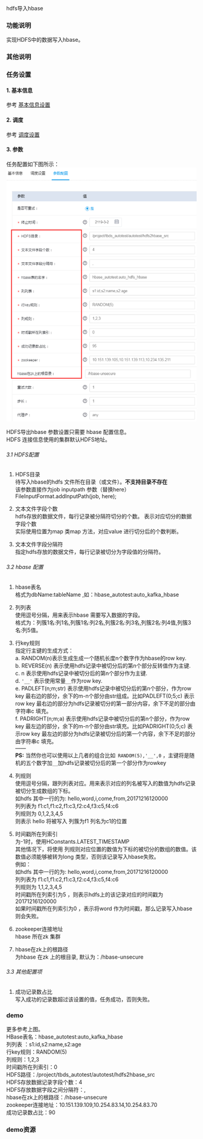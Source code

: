 hdfs导入hbase


### 功能说明
实现HDFS中的数据写入hbase。  

### 其他说明

### 任务设置
#### 1. 基本信息  
参考 [基本信息设置](/workflow/workflow/runnerBasicInfo.md)  

#### 2. 调度  
参考 [调度设置](/workflow/workflow/runnerCycle.md)  

#### 3. 参数
任务配置如下图所示：
![hdfs2hbase](/workflow/workflow/images/hdfs2hbase1.png)

HDFS导出hbase 参数设置只需要 hbase 配置信息。  
HDFS 连接信息使用的集群默认HDFS地址。  

###### 3.1 HDFS配置
1. HDFS目录  
待写入hbase的hdfs 文件所在目录（或文件）。**不支持目录不存在**   
该参数直接作为job inputpath 参数（替换here）  
FileInputFormat.addInputPath(job, here);

2. 文本文件字段个数  
hdfs存放的数据文件，每行记录被分隔符切分的个数。 
表示对应切分的数据字段个数  
实际使用位置为map 类map 方法，对应value 进行切分后的个数判断。  

3. 文本文件字段分隔符  
指定hdfs存放的数据文件，每行记录被切分为字段值的分隔符。  

###### 3.2 hbase 配置  
1. hbase表名  
格式为dbName:tableName ,如：hbase_autotest:auto_kafka_hbase  

2. 列列表  
使用逗号分隔，用来表示hbase 需要写入数据的字段。  
格式为：列簇1名:列1名,列簇1名:列2名,列簇2名:列3名,列簇2名:列4值,列簇3名:列5值。

3. 行key规则  
指定行主键的生成方式：  
a. RANDOM(n)表示生成生成一个随机长度n个数字作为hbase的row key.  
b. REVERSE(n) 表示使用hdfs记录中被切分后的第n个部分反转值作为主键.  
c. n 表示使用hdfs记录中被切分后的第n个部分作为主键.   
d. ```'__'``` 表示使用常量```__```作为row key.   
e. PADLEFT(n;m;str) 表示使用hdfs记录中被切分后的第n个部分，作为row key 最右边的部分，余下的m-n个部分由str组成。比如PADLEFT(0;5;c) 表示row key 最右边的部分为hdfs记录被切分的第一部分内容，余下不足的部分由字符串c 填充。  
f. PADRIGHT(n;m;a) 表示使用hdfs记录中被切分后的第n个部分，作为row key 最左边的部分，余下的m-n个部分由str填充。比如PADRIGHT(0;5;c) 表示row key 最左边的部分为hdfs记录被切分后的第一个内容，余下不足的部分由字符串c 填充。  
——     
**PS:** 当然你也可以使用以上几者的组合比如``` RANDOM(5),'__',0``` ，主键将是随机的五个数字加```__```加hdfs记录被切分后的第一个部分作为rowkey

4. 列规则  
使用逗号分隔，跟列列表对应。用来表示对应的列名被写入的数值为hdfs记录被切分生成数组的下标。  
如hdfs 其中一行的为: hello,word,i,come,from,20171216120000   
列列表为 f1:c1,f1:c2,f1:c3,f2:c4,f3:c5,f4:c6  
列规则为 0,1,2,3,4,5  
则表示 hello 将被写入 列簇为f1 列名为c1的位置

5. 时间戳所在列索引  
为-1时，使用HConstants.LATEST_TIMESTAMP  
其他情况下，将使用 列规则对应位置的数值为下标的被切分的数组的数值。该数值必须能够被转为long 类型，否则该记录写入hbase失败。  
例如：   
如hdfs 其中一行的为: hello,word,i,come,from,20171216120000   
列列表为 f1:c1,f1:c2,f1:c3,f2:c4,f3:c5,f4:c6  
列规则为 1,1,2,3,4,5  
时间戳所在列索引为5 ，则表示hdfs上的该记录对应的时间戳为20171216120000  
如果时间戳所在列索引为0 ，表示将word 作为时间戳，那么记录写入hbase则会失败。

6. zookeeper连接地址  
hbase 所在zk 集群  

7. hbase在zk上的根路径  
为hbase 在zk 上的根目录, 默认为：/hbase-unsecure

###### 3.3 其他配置项  
1. 成功记录数占比  
写入成功的记录数超过该设置的值，任务成功，否则失败。  

### demo  
更多参考上图。   
HBase表名：hbase_autotest:auto_kafka_hbase  
列列表 ：s1:id,s2:name,s2:age  
行key规则：RANDOM(5)  
列规则：1,2,3  
时间戳所在列索引：0  
HDFS路径：/project/tbds_autotest/autotest/hdfs2hbase_src  
HDFS存放数据记录字段个数：4  
HDFS存放数据字段之间分隔符：,  
hbase在zk上的根路径：/hbase-unsecure  
zookeeper连接地址：10.151.139.109,10.254.83.14,10.254.83.70  
成功记录数占比：90

### demo资源

